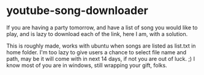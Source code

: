 youtube-song-downloader
=======================
If you are having a party tomorrow, and have a list of song you would like to play, and is lazy to download each of the link, here I am, with a solution.

This is roughly made, works with ubuntu when songs are listed as list.txt in home folder. I'm too lazy to give users a chance to select file name and path, may be it will come with in next 14 days, if not you are out of luck. ;)
I know most of you are in windows, still wrapping your gift, folks.
